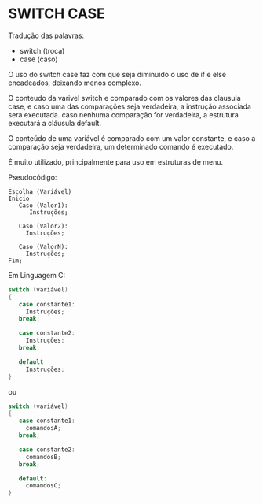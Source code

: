 # SWITCH CASE

Tradução das palavras:

* switch (troca) 
* case   (caso)

O uso do switch case faz com que seja diminuido o uso de if e else encadeados, deixando menos complexo.

O conteudo da varivel switch e comparado com os valores das clausula case, e caso uma das comparações seja verdadeira, a instrução associada sera executada. caso nenhuma comparação for verdadeira, a estrutura executará a cláusula default.

O conteúdo de uma variável é comparado com um valor constante, e caso a comparação seja verdadeira, um determinado comando é executado.

É muito utilizado, principalmente para uso em estruturas de menu.

Pseudocódigo:

```
Escolha (Variável)
Inicio
   Caso (Valor1): 
      Instruções;
   
   Caso (Valor2): 
     Instruções;
   
   Caso (ValorN): 
     Instruções;
Fim;
```
Em Linguagem C:

```c
switch (variável)
{
   case constante1:
     Instruções;
   break;

   case constante2:
     Instruções;
   break;

   default
     Instruções;
}
```
ou

```c
switch (variável)
{
   case constante1:
     comandosA;
   break;

   case constante2:
     comandosB;
   break;

   default:
     comandosC;
}
```